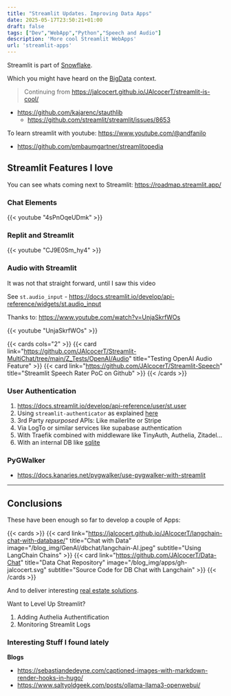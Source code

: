 ```yaml
---
title: "Streamlit Updates. Improving Data Apps"
date: 2025-05-17T23:50:21+01:00
draft: false
tags: ["Dev","WebApp","Python","Speech and Audio"]
description: 'More cool Streamlit WebApps'
url: 'streamlit-apps'
---
```


Streamlit is part of [Snowflake](https://www.snowflake.com/en/blog/snowflake-to-acquire-streamlit/).

Which you might have heard on the [BigData](https://jalcocert.github.io/JAlcocerT/big-data-tools-for-data-analytics/) context.

> Continuing from https://jalcocert.github.io/JAlcocerT/streamlit-is-cool/


* https://github.com/kajarenc/stauthlib
    * https://github.com/streamlit/streamlit/issues/8653

To learn streamlit with youtube: https://www.youtube.com/@andfanilo

* https://github.com/pmbaumgartner/streamlitopedia

## Streamlit Features I love

You can see whats coming next to Streamlit: https://roadmap.streamlit.app/



### Chat Elements

<!-- https://www.youtube.com/watch?v=4sPnOqeUDmk -->
 
{{< youtube "4sPnOqeUDmk" >}}


### Replit and Streamlit

<!-- https://www.youtube.com/watch?v=CJ9E0Sm_hy4 -->

{{< youtube "CJ9E0Sm_hy4" >}}


### Audio with Streamlit

It was not that straight forward, until I saw this video

See `st.audio_input` - https://docs.streamlit.io/develop/api-reference/widgets/st.audio_input

Thanks to: https://www.youtube.com/watch?v=UnjaSkrfWOs

{{< youtube "UnjaSkrfWOs" >}}


{{< cards cols="2" >}}
  {{< card link="https://github.com/JAlcocerT/Streamlit-MultiChat/tree/main/Z_Tests/OpenAI/Audio" title="Testing OpenAI Audio Feature" >}}
  {{< card link="https://github.com/JAlcocerT/Streamlit-Speech" title="Streamlit Speech Rater PoC on Github" >}}
{{< /cards >}}

### User Authentication

1. https://docs.streamlit.io/develop/api-reference/user/st.user
2. Using `streamlit-authenticator` as explained [here](https://jalcocert.github.io/JAlcocerT/streamlit-is-cool/#provided-users-and-pass)
3. 3rd Party *repurposed* APIs: Like mailerlite or Stripe
4. Via LogTo or similar services like supabase authentication
5. With Traefik combined with middleware like TinyAuth, Authelia, Zitadel...
6. With an internal DB like [sqlite](https://github.com/JAlcocerT/Streamlit-MultiChat/tree/main/Z_Tests/Auth_sqlite)

### PyGWalker

* https://docs.kanaries.net/pygwalker/use-pygwalker-with-streamlit

---

## Conclusions

These have been enough so far to develop a couple of Apps:

{{< cards >}}
  {{< card link="https://jalcocert.github.io/JAlcocerT/langchain-chat-with-database/" title="Chat with Data" image="/blog_img/GenAI/dbchat/langchain-AI.jpeg" subtitle="Using LangChain Chains" >}}
  {{< card link="https://github.com/JAlcocerT/Data-Chat" title="Data Chat Repository" image="/blog_img/apps/gh-jalcocert.svg" subtitle="Source Code for DB Chat with Langchain" >}}
{{< /cards >}}

And to deliver interesting [real estate solutions](https://jalcocert.github.io/JAlcocerT/python-real-estate-mortage-calculator).

Want to Level Up Streamlit?

1. Adding Authelia Authentification
2. Monitoring Streamlit Logs


### Interesting Stuff I found lately

**Blogs**

* https://sebastiandedeyne.com/captioned-images-with-markdown-render-hooks-in-hugo/
* https://www.saltyoldgeek.com/posts/ollama-llama3-openwebui/